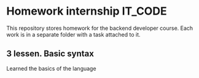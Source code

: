 # Homework internship IT_CODE

This repository stores homework for the backend developer course. Each work is in a separate folder with a task attached to it.

## 3 lessen. Basic syntax
Learned the basics of the language
